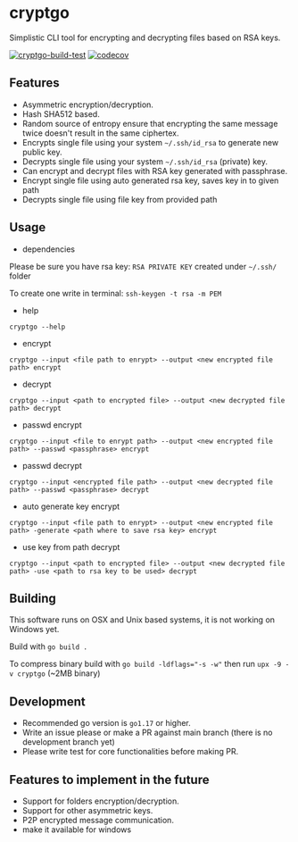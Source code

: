 # cryptgo

Simplistic CLI tool for encrypting and decrypting files based on RSA keys.

[![cryptgo-build-test](https://github.com/bartossh/cryptgo/actions/workflows/go.yml/badge.svg)](https://github.com/bartossh/cryptgo/actions/workflows/go.yml)
[![codecov](https://codecov.io/gh/bartossh/cryptgo/branch/main/graph/badge.svg?token=1748BU8XY2)](https://codecov.io/gh/bartossh/cryptgo)

## Features

- Asymmetric encryption/decryption.
- Hash SHA512 based.
- Random source of entropy ensure that encrypting the same message twice doesn't result in the same ciphertex. 
- Encrypts single file using your system `~/.ssh/id_rsa` to generate new public key.
- Decrypts single file using your system `~/.ssh/id_rsa` (private) key.
- Can encrypt and decrypt files with RSA key generated with passphrase.
- Encrypt single file using auto generated rsa key, saves key in to given path
- Decrypts single file using file key from provided path

## Usage

- dependencies

Please be sure you have rsa key: `RSA PRIVATE KEY` created under `~/.ssh/` folder

To create one write in terminal: `ssh-keygen -t rsa -m PEM`

- help

`cryptgo --help`

- encrypt

`cryptgo --input <file path to enrypt> --output <new encrypted file path> encrypt`

- decrypt

`cryptgo --input <path to encrypted file> --output <new decrypted file path> decrypt`

- passwd encrypt

`cryptgo --input <file to enrypt path> --output <new encrypted file path> --passwd <passphrase> encrypt`

- passwd decrypt

`cryptgo --input <encrypted file path> --output <new decrypted file path> --passwd <passphrase> decrypt`

- auto generate key encrypt

`cryptgo --input <file path to enrypt> --output <new encrypted file path> -generate <path where to save rsa key> encrypt`

- use key from path decrypt

`cryptgo --input <path to encrypted file> --output <new decrypted file path> -use <path to rsa key to be used> decrypt`

## Building

This software runs on OSX and Unix based systems, it is not working on Windows yet.

Build with `go build .`

To compress binary build with `go build -ldflags="-s -w"` then run `upx -9 -v cryptgo` (~2MB binary)

## Development

- Recommended go version is `go1.17` or higher.
- Write an issue please or make a PR against main branch (there is no development branch yet)
- Please write test for core functionalities before making PR.

## Features to implement in the future

- Support for folders encryption/decryption.
- Support for other asymmetric keys.
- P2P encrypted message communication. 
- make it available for windows
